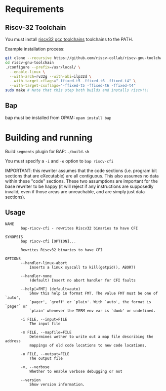 # Requirements

## Riscv-32 Toolchain
You must install [riscv32 gcc toolchains][1] toolchains to the PATH.

Example installation process:
```bash
git clone --recursive https://github.com/riscv-collab/riscv-gnu-toolchain
cd riscv-gnu-toolchain
./configure --prefix=/usr/local/ \
  --enable-linux \
  --with-arch=rv32g --with-abi=ilp32d \
  --with-target-cflags="-ffixed-t5 -ffixed-t6 -ffixed-t4" \
  --with-target-cxxflags="-ffixed-t5 -ffixed-t6 -ffixed-t4"
sudo make # Note that this step both builds and installs riscv!!!
```

## Bap
bap must be installed from OPAM: `opam install bap`

# Building and running
Build `segments` plugin for BAP: `./build.sh`

You must specify a `-i` and `-o` option to `bap riscv-cfi`

IMPORTANT: this rewriter assumes that the code sections (i.e. program bit
sections that are eXecutable) are all contiguous. This also assumes no data
within these "code" sections. These two assumptions are important for the base
rewriter to be happy (it will reject if any instructions are supposedly invalid,
even if those areas are unreachable, and are simply just data sections).

## Usage
```
NAME
       bap-riscv-cfi - rewrites Riscv32 binaries to have CFI

SYNOPSIS
       bap riscv-cfi [OPTION]...

       Rewrites Riscv32 binaries to have CFI

OPTIONS
       --handler-linux-abort
           Inserts a linux syscall to kill(getpid(), ABORT)

       --handler-none
           (default) Insert no abort handler for CFI faults

       --help[=FMT] (default=auto)
           Show this help in format FMT. The value FMT must be one of `auto',
           `pager', `groff' or `plain'. With `auto', the format is `pager` or
           `plain' whenever the TERM env var is `dumb' or undefined.

       -i FILE, --input=FILE
           The input file

       -m FILE, --mapfile=FILE
           Determines wether to write out a map file describing the address
           mappings of old code locations to new code locations.

       -o FILE, --output=FILE
           The output file

       -v, --verbose
           Whether to enable verbose debugging or not

       --version
           Show version information.

```

[1]: https://github.com/riscv-collab/riscv-gnu-toolchain
